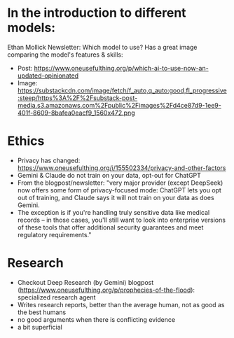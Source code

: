 # In the introduction to different models:

Ethan Mollick Newsletter: Which model to use? Has a great image comparing the model's features & skills:
- Post: https://www.oneusefulthing.org/p/which-ai-to-use-now-an-updated-opinionated
- Image: https://substackcdn.com/image/fetch/f_auto,q_auto:good,fl_progressive:steep/https%3A%2F%2Fsubstack-post-media.s3.amazonaws.com%2Fpublic%2Fimages%2Fd4ce87d9-1ee9-401f-8609-8bafea0eacf9_1560x472.png


# Ethics

- Privacy has changed: https://www.oneusefulthing.org/i/155502334/privacy-and-other-factors
- Gemini & Claude do not train on your data, opt-out for ChatGPT
- From the blogpost/newsletter: "very major provider (except DeepSeek) now offers some form of privacy-focused mode: ChatGPT lets you opt out of training, and Claude says it will not train on your data as does Gemini. 
- The exception is if you're handling truly sensitive data like medical records – in those cases, you'll still want to look into enterprise versions of these tools that offer additional security guarantees and meet regulatory requirements."

# Research

- Checkout Deep Research (by Gemini) blogpost (https://www.oneusefulthing.org/p/prophecies-of-the-flood): specialized research agent
- Writes research reports, better than the average human, not as good as the best humans
- no good arguments when there is conflicting evidence
- a bit superficial